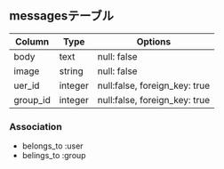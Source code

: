 ## messagesテーブル
|Column|Type|Options|
|------|----|-------|
|body|text|null: false|
|image|string|null: false|
|uer_id|integer|null:false, foreign_key: true|
|group_id|integer|null:false, foreign_key: true|
### Association
- belongs_to :user
- belings_to :group